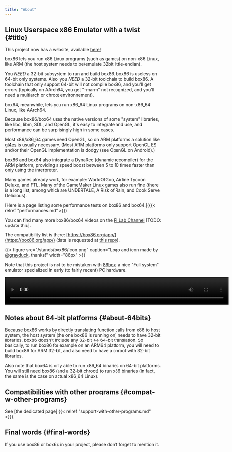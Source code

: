 ```yaml
---
title: "About"
---
```


## Linux Userspace x86 Emulator with a twist {#title}

This project now has a website, available [here!](https://box86.org)

box86 lets you run x86 Linux programs (such as games) on non-x86 Linux, like ARM (the host system needs to be/emulate
32bit little-endian).

You *NEED* a 32-bit subsystem to run and build box86. box86 is useless on 64-bit only systems. Also, you *NEED* a
32-bit toolchain to build box86. A toolchain that only support 64-bit will not compile box86, and you'll get errors
(typically on AArch64, you get "-marm" not recognized, and you'll need a multiarch or chroot environnement).

box64, meanwhile, lets you run x86_64 Linux programs on non-x86_64 Linux, like AArch64.

Because box86/box64 uses the native versions of some "system" libraries, like libc, libm, SDL, and OpenGL, it's easy to
integrate and use, and performance can be surprisingly high in some cases.

Most x86/x86_64 games need OpenGL, so on ARM platforms a solution like [gl4es](https://github.com/ptitSeb/gl4es) is
usually necessary. (Most ARM platforms only support OpenGL ES and/or their OpenGL implementation is dodgy (see OpenGL
on Android).)

box86 and box64 also integrate a DynaRec (dynamic recompiler) for the ARM platform, providing a speed boost between 5
to 10 times faster than only using the interpreter.

Many games already work, for example: WorldOfGoo, Airline Tycoon Deluxe, and FTL. Many of the GameMaker Linux games
also run fine (there is a long list, among which are UNDERTALE, A Risk of Rain, and Cook Serve Delicious).

[Here is a page listing some performance tests on box86 and box64.]({{< relref "performances.md" >}})

You can find many more box86/box64 videos on the [PI Lab Channel](https://www.youtube.com/channel/UCgfQjdc5RceRlTGfuthBs7g) [TODO: update this].

The compatibility list is there: [https://box86.org/app/](https://box86.org/app/)
(data is requested at [this repo](https://github.com/ptitSeb/box86-compatibility-list/issues)).

{{< figure src="/stands/box86/icon.png" caption="Logo and icon made by [@grayduck](https://github.com/grayduck), thanks!" width="86px" >}}

Note that this project is not to be mistaken with [86box](https://github.com/86Box/86Box), a nice "Full system"
emulator specialized in early (to fairly recent) PC hardware.

<!-- In-place HTML -->
<video width="720" height="90" controls>
	<source src="https://video.fosdem.org/2021/stands/box86/box86_video1.mp4" type="video/mp4">
	<source src="https://video.fosdem.org/2021/stands/box86/box86_video1.webm" type="video/webm">
	Your browser does not support the video tag.
</video>

## Notes about 64-bit platforms {#about-64bits}

Because box86 works by directly translating function calls from x86 to host system, the host system (the one box86 is
running on) needs to have 32-bit libraries. box86 doesn't include any 32-bit <-> 64-bit translation. So basically, to
run box86 for example on an ARM64 platform, you will need to build box86 for ARM 32-bit, and also need to have a
chroot with 32-bit libraries.

Also note that box64 is only able to run x86_64 binaries on 64-bit platforms. You will still need box86 (and a 32-bit
chroot) to run x86 binaries (in fact, the same is the case on actual x86_64 Linux).

## Compatibilities with other programs {#compat-w-other-programs}

See [the dedicated page]({{< relref "support-with-other-programs.md" >}}).

## Final words {#final-words}

If you use box86 or box64 in your project, please don't forget to mention it.
